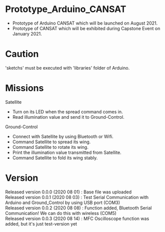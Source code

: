 # Prototype_Arduino_CANSAT
- Prototype of Arduino CANSAT which will be launched on August 2021.
- Prototype of CANSAT which will be exhibited during Capstone Event on January 2021.

# Caution
'sketchs' must be executed with 'libraries' folder of Arduino.

# Missions

Satellite
- Turn on its LED when the spread command comes in.
- Read illumination value and send it to Ground-Control.

Ground-Control
- Connect with Satellite by using Bluetooth or Wifi.
- Command Satellite to spread its wing.
- Command Satellite to rotate its wing.
- Print the illumination value transmitted from Satellite.
- Command Satellite to fold its wing stably.
  
# Version
Released version 0.0.0 (2020 08 01) : Base file was uploaded      
Released version 0.0.1 (2020 08 03) : Test Serial Communication with Arduino and Ground_Control by using USB port (COM3)      
Released version 0.0.2 (2020 08 08) : Function added, Bluetooth Serial Communication! We can do this with wireless (COM5)   
Released version 0.0.3 (2020 08 14) : MFC Oscilloscope function was added, but it's just test-version yet   
